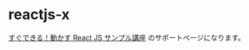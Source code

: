 # reactjs-x
<a href="https://www.udemy.com/reactjs-x/">すぐできる！動かす React JS サンプル講座</a> のサポートページになります。
